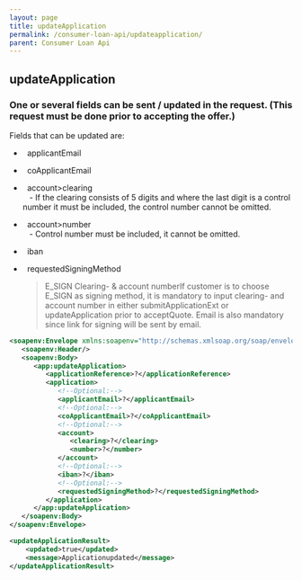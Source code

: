 ```yaml
---
layout: page
title: updateApplication
permalink: /consumer-loan-api/updateapplication/
parent: Consumer Loan Api
---
```



## updateApplication 

### One or several fields can be sent / updated in the request. **(This request must be done prior to accepting the offer.)**
Fields that can be updated are:

-   applicantEmail
-   coApplicantEmail
-   account\>clearing  
     - If the clearing consists of 5 digits and where the last digit is
  a control number it must be included, the control number cannot be
  omitted.
-   account\>number  
     - Control number must be included, it cannot be omitted.
-   iban 
-   requestedSigningMethod

  > E_SIGN Clearing- & account numberIf customer is to choose E_SIGN as
  > signing method, it is mandatory to input clearing- and account
  > number in either submitApplicationExt or updateApplication prior to
  > acceptQuote. Email is also mandatory since link for signing will be
  > sent by email.

```xml
<soapenv:Envelope xmlns:soapenv="http://schemas.xmlsoap.org/soap/envelope/" xmlns:app="http://consumerloan.resurs.com/v1/msg/application">
   <soapenv:Header/>
   <soapenv:Body>
      <app:updateApplication>
         <applicationReference>?</applicationReference>
         <application>
            <!--Optional:-->
            <applicantEmail>?</applicantEmail>
            <!--Optional:-->
            <coApplicantEmail>?</coApplicantEmail>
            <!--Optional:-->
            <account>
               <clearing>?</clearing>
               <number>?</number>
            </account>
            <!--Optional:-->
            <iban>?</iban>
            <!--Optional:-->
            <requestedSigningMethod>?</requestedSigningMethod>
         </application>
      </app:updateApplication>
   </soapenv:Body>
</soapenv:Envelope>
```
```xml
<updateApplicationResult>
    <updated>true</updated>
    <message>Applicationupdated</message>
</updateApplicationResult>
```

